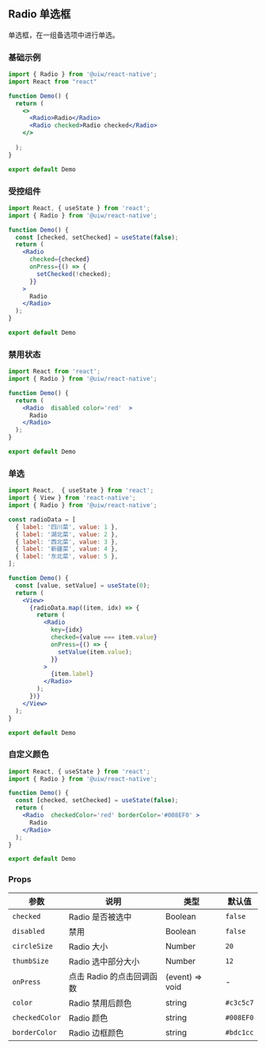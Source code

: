 Radio 单选框
---

单选框，在一组备选项中进行单选。


### 基础示例

```jsx  mdx:preview
import { Radio } from '@uiw/react-native';
import React from "react"

function Demo() {
  return (
    <>
      <Radio>Radio</Radio>
      <Radio checked>Radio checked</Radio>
    </>
    
  );
}

export default Demo

```

### 受控组件

```jsx  mdx:preview
import React, { useState } from 'react';
import { Radio } from '@uiw/react-native';

function Demo() {
  const [checked, setChecked] = useState(false);
  return (
    <Radio
      checked={checked}
      onPress={() => {
        setChecked(!checked);
      }}
    >
      Radio
    </Radio>
  );
}

export default Demo
```

### 禁用状态

```jsx  mdx:preview
import React from 'react';
import { Radio } from '@uiw/react-native';

function Demo() {
  return (
    <Radio  disabled color='red'  >
      Radio
    </Radio>
  );
}

export default Demo
```

### 单选

```jsx   mdx:preview
import React,  { useState } from 'react';
import { View } from 'react-native';
import { Radio } from '@uiw/react-native';

const radioData = [
  { label: '四川菜', value: 1 },
  { label: '湖北菜', value: 2 },
  { label: '西北菜', value: 3 },
  { label: '新疆菜', value: 4 },
  { label: '东北菜', value: 5 },
];

function Demo() {
  const [value, setValue] = useState(0);
  return (
    <View>
      {radioData.map((item, idx) => {
        return (
          <Radio
            key={idx}
            checked={value === item.value}
            onPress={() => {
              setValue(item.value);
            }}
          >
            {item.label}
          </Radio>
        );
      })}
    </View>
  );
}

export default Demo


```

### 自定义颜色

```jsx  mdx:preview
import React, { useState } from 'react';
import { Radio } from '@uiw/react-native';

function Demo() {
  const [checked, setChecked] = useState(false);
  return (
    <Radio  checkedColor='red' borderColor='#008EF0' >
      Radio
    </Radio>
  );
}

export default Demo
```

### Props

| 参数 | 说明 | 类型 | 默认值 |
|------|------|-----|------|
| `checked` | Radio 是否被选中 | Boolean | `false` |
| `disabled` | 禁用 | Boolean | `false` |
| `circleSize` | Radio 大小 | Number | `20` |
| `thumbSize` | Radio 选中部分大小 | Number | `12` |
| `onPress` | 点击 Radio 的点击回调函数 | (event) => void | - |
| `color`   | Radio 禁用后颜色 | string | `#c3c5c7` |
| `checkedColor`   | Radio 颜色 | string | `#008EF0` |
| `borderColor`   | Radio 边框颜色 | string | `#bdc1cc` |

